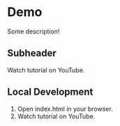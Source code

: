 # Demo

Some description!

## Subheader


Watch tutorial on YouTube.

## Local Development

1. Open index.html in your browser.
2. Watch tutorial on YouTube.